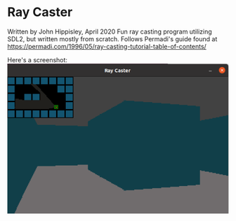# Ray Caster

Written by John Hippisley, April 2020
Fun ray casting program utilizing SDL2, but written mostly from scratch.
Follows Permadi's guide found at https://permadi.com/1996/05/ray-casting-tutorial-table-of-contents/

Here's a screenshot:  
![Screenshot](https://raw.githubusercontent.com/JGHipp/raycaster/master/images/screenshot.png)
